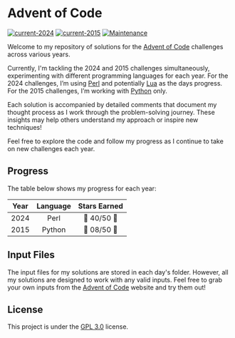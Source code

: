 # Advent of Code
[![current-2024](https://img.shields.io/badge/In%20Progess-2024-1f425f.svg?color=green)](https://adventofcode.com/2024/)
[![current-2015](https://img.shields.io/badge/In%20Progess-2015-1f425f.svg?color=green)](https://adventofcode.com/2015)
[![Maintenance](https://img.shields.io/badge/Maintained%3F-Yes-blue.svg)](https://github.com/joseareia/advent-of-code/graphs/commit-activity)

Welcome to my repository of solutions for the [Advent of Code](https://adventofcode.com/) challenges across various years.

Currently, I'm tackling the 2024 and 2015 challenges simultaneously, experimenting with different programming languages for each year. For the 2024 challenges, I’m using [Perl](https://www.perl.org/) and potentially [Lua](https://www.lua.org/) as the days progress. For the 2015 challenges, I’m working with [Python](https://www.python.org/) only.

Each solution is accompanied by detailed comments that document my thought process as I work through the problem-solving journey. These insights may help others understand my approach or inspire new techniques!

Feel free to explore the code and follow my progress as I continue to take on new challenges each year.

## Progress

The table below shows my progress for each year:

| Year | Language | Stars Earned            |
| :--: | :------: | :----------:            |
| 2024 | Perl     | :star2: 40/50 :star2:   |
| 2015 | Python   | :star2: 08/50 :star2:   |


## Input Files

The input files for my solutions are stored in each day's folder. However, all my solutions are designed to work with any valid inputs. Feel free to grab your own inputs from the [Advent of Code](https://adventofcode.com/) website and try them out!

## License

This project is under the [GPL 3.0](https://www.gnu.org/licenses/gpl-3.0.html#license-text) license.